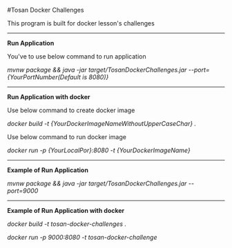 #Tosan Docker Challenges

This program is built for docker lesson's challenges

***
<p><b>Run Application</b></p>
You've to use below command to run application
<p></p>
<p><i>mvnw package && java -jar target/TosanDockerChallenges.jar --port={YourPortNumber(Default is 8080)}</i></p>

***
<p><b>Run Application with docker</b></p>
Use below command to create docker image
<p><i>docker build -t {YourDockerImageNameWithoutUpperCaseChar} .</i></p>
<p></p>
Use below command to run docker image
<p><i>docker run -p {YourLocalPor}:8080 -t {YourDockerImageName}</i></p>

***
<p><b>Example of Run Application</b></p>
<p><i>mvnw package && java -jar target/TosanDockerChallenges.jar --port=9000</i></p>


***
<p><b>Example of Run Application with docker</b></p>
<p><i>docker build -t tosan-docker-challenges .</i></p>
<p><i>docker run -p 9000:8080 -t tosan-docker-challenge</i></p>